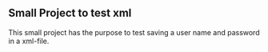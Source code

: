 ## Small Project to test xml

This small project has the purpose to test saving a user name and password in a xml-file.
